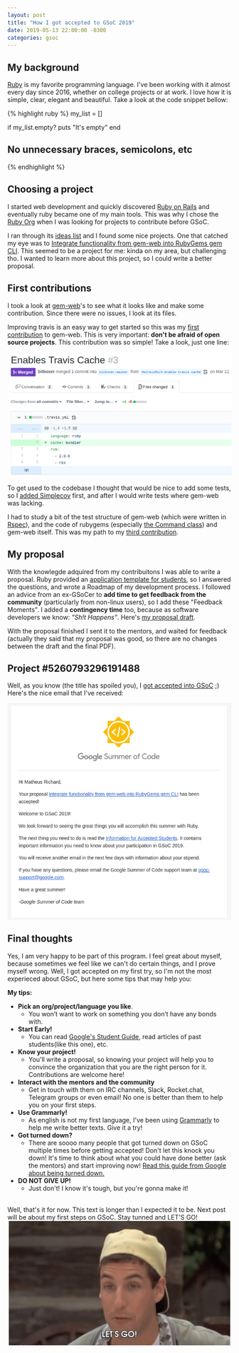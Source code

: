 ```yaml
---
layout: post
title: "How I got accepted to GSoC 2019"
date: 2019-05-13 22:00:00 -0300
categories: gsoc
---
```

## My background
[Ruby][ruby] is my favorite programming language. I've been working with it almost every day since 2016, whether on college projects or at work. I love how it is simple, clear, elegant and beautiful. Take a look at the code snippet bellow:

{% highlight ruby %}
my_list = []

if my_list.empty?
  puts "It's empty"
end
## No unnecessary braces, semicolons, etc
{% endhighlight %}

## Choosing a project

I started web development and quickly discovered [Ruby on Rails][rails] and eventually ruby became one of my main tools. This was why I chose the [Ruby Org][ruby-org] when I was looking for projects to contribute before GSoC.

I ran through its [ideas list][ideas] and I found some nice projects. One that catched my eye was to [Integrate functionality from gem-web into RubyGems gem CLI][project]. This seemed to be a project for me: kinda on my area, but challenging tho. I wanted to learn more about this project, so I could write a better proposal.

## First contributions
I took a look at [gem-web][gem-web]'s to see what it looks like and make some contribution. Since there were no issues, I look at its files.

Improving travis is an easy way to get started so this was my [first contribution][first-pr] to gem-web. This is very important: **don't be afraid of open source projects**. This contribution was so simple! Take a look, just one line:

<img style="display: block; margin: 0 auto;" src="/assets/img/first-pr.png">

To get used to the codebase I thought that would be nice to add some tests, so I [added Simplecov][second-pr] first, and after I would write tests where gem-web was lacking.

I had to study a bit of the test structure of gem-web (which were written in [Rspec][rspec]), and the code of rubygems (especially [the Command class][rubygems]) and gem-web itself. This was my path to my [third contribution][third-pr].

## My proposal
With the knowlegde adquired from my contribuitons I was able to write a proposal. Ruby provided an [application template for students][template], so I answered the questions, and wrote a Roadmap of my development process. I followed an advice from an ex-GSoCer to **add time to get feedback from the community** (particularly from non-linux users), so I add these "Feedback Moments". I added a **contingency time** too, because as software developers we know: _"Sh!t Happens"_. Here's [my proposal draft][draft].

With the proposal finished I sent it to the mentors, and waited for feedback (actually they said that my proposal was good, so there are no changes between the draft and the final PDF).

## Project #5260793296191488

Well, as you know (the title has spoiled you), I [got accepted into GSoC][approved] ;) Here's the nice email that I've received:

<img style="display: block; margin: 0 auto;" src="/assets/img/gsoc.png">

## Final thoughts
Yes, I am very happy to be part of this program. I feel great about myself, because sometimes we feel like we can't do certain things, and I prove myself wrong. Well, I got accepted on my first try, so I'm not the most experieced about GSoC, but here some tips that may help you: 

**My tips:**
* **Pick an org/project/language you like**.
  * You won’t want to work on something you don’t have any bonds with.
* **Start Early!**
  * You can read [Google's Student Guide][guide], read articles of past students(like this one), etc.
* **Know your project!**
  * You'll write a proposal, so knowing your project will help you to convince the organization that you are the right person for it. Contributions are welcome here!
* **Interact with the mentors and the community**
  * Get in touch with them on IRC channels, Slack, Rocket.chat, Telegram groups or even email! No one is better than them to help you on your first steps.
* **Use Grammarly!**
  * As english is not my first language, I've been using [Grammarly][grammarly] to help me write better texts. Give it a try!
* **Got turned down?**
  * There are soooo many people that got turned down on GSoC multiple times before getting accepted! Don't let this knock you down! It's time to think about what you could have done better (ask the mentors) and start improving now! [Read this guide from Google about being turned down.][turned-down]
* **DO NOT GIVE UP!**
  * Just don't! I know it's tough, but you're gonna make it!

<br>
Well, that's it for now. This text is longer than I expected it to be. Next post will be about my first steps on GSoC. Stay tunned and LET'S GO!

<img style="display: block; margin: 0 auto;" src="/assets/img/letsgo.gif">

[ruby]: https://www.ruby-lang.org/
[rails]: https://rubyonrails.org/
[ruby-org]: httpst//summerofcode.withgoogle.com/organizations/5542255322988544/
[ideas]: https://github.com/rubygsoc/rubygsoc/wiki/Ideas-List
[project]: https://github.com/rubygsoc/rubygsoc/wiki/Ideas-for-RubyGems#integrate-functionality-from-gem-web-into-rubygems-gem-cli
[gem-web]: https://github.com/bitboxer/gem-web/
[first-pr]: https://github.com/bitboxer/gem-web/pull/3
[second-pr]: https://github.com/bitboxer/gem-web/pull/5
[third-pr]: https://github.com/bitboxer/gem-web/pull/6
[rspec]: https://rspec.info/
[rubygems]: https://github.com/rubygems/rubygems/blob/master/lib/rubygems/command.rb
[template]: https://github.com/rubygsoc/rubygsoc/wiki/Student-Application
[draft]: https://docs.google.com/document/d/1YB1-rBfI9fI9i7cy9_RWV-xD45DMMW3XLnuRWlp_kvg/edit?usp=sharing
[approved]: https://summerofcode.withgoogle.com/projects/#5260793296191488
[guide]: https://google.github.io/gsocguides/student/index
[grammarly]: https://www.grammarly.com/
[turned-down]: https://google.github.io/gsocguides/student/being-turned-down

